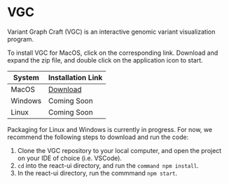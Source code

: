 # VGC
Variant Graph Craft (VGC) is an interactive genomic variant visualization program.

To install VGC for MacOS, click on the corresponding link. Download and expand the zip file, and double click on the application icon to start. 

| System | Installation Link |
| --- | --- |
| MacOS | [Download](https://drive.google.com/file/d/1WYQliyF_XRwceyfur-A_Tf79OJ9UOY3U/view?usp=sharing) |
| Windows | Coming Soon |
| Linux | Coming Soon|

Packaging for Linux and Windows is currently in progress. For now, we recommend the following steps to download and run the code:

1. Clone the VGC repository to your local computer, and open the project on your IDE of choice (i.e. VSCode). 
2. `cd` into the react-ui directory, and run the `command npm install`.
3. In the react-ui directory, run the commmand `npm start`. 

